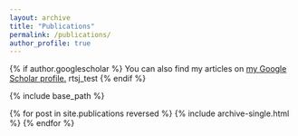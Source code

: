 ```yaml
---
layout: archive
title: "Publications"
permalink: /publications/
author_profile: true
---
```


{% if author.googlescholar %}
  You can also find my articles on <u><a href="{{author.googlescholar}}">my Google Scholar profile</a>.</u>
  rtsj_test
{% endif %}

{% include base_path %}

{% for post in site.publications reversed %}
  {% include archive-single.html %}
{% endfor %}
